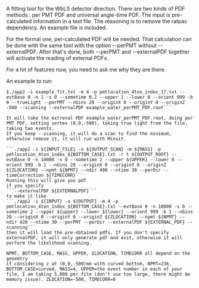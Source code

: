 A fitting tool for the WbLS detector direction.
There are two kinds of PDF methods : per PMT PDF and universal angle-time PDF.
The input is pre-calculated information in a text file. The reasoning is to remove the ratpac dependency.
An example file is included.

For the formal one, per-calculated PDF will be needed. That calculation can be done with the same tool with the option --perPMT without --externalPDF.
After that's done, both --perPMT and --externalPDF together will activate the reading of external PDFs.

For a lot of features now, you need to ask me why they are there.

An example to run:
```$make
$./app2 -i example_fit.txt -m 4 -p pmtlocation_4ton_index_17.txt --evtBase 0 -n 1 -s 0 --sometime 0.2 --upper 1 --lower 0 --orient 999 -b 0 --trueLight --perPMT --nbins 20 --originX 0 --originY 0 --originZ -500 --scanning --externalPDF example_water_perPMT_PDF.root```

It will take the extrenal PDF example_water_perPMT_PDF.root, doing per PMT PDF, setting vertex (0,0,-500), taking true light from the file, taking two events.
If you keep --scanning, it will do a scan to find the minimum, otherwise remove it, it will run with Minuit.

```./app2 -i ${INPUT_FILE} -o ${OUTPUT_SCAN} -m ${MASS} -p pmtlocation_4ton_index_${BOTTOM_CASE}.txt -r t ${OUTPUT_ROOT} --evtBase 0 -n 10000 -s 0 --sometime 2 --upper ${UPPER} --lower 0 --orient 999 -b 1 --nbins 20 --originX 0 --originY 0 --originZ ${ZLOCATION} --npmt ${NPMT} --ndir 400 --ntime 30 --perDir --timeCorrection ${TIMECORR}```
Running this will give you pdf
if you specify
```--externalPDF ${EXTERNALPDF}```
to make it like
```./app2 -i ${INPUT} -o ${OUTPUT} -m 4 -p pmtlocation_4ton_index_${BOTTOM_CASE}.txt --evtBase 0 -n 10000 -s 0 --sometime 2 --upper ${upper} --lower ${lower} --orient 999 -b 1 --nbins 20 --originX 0 --originY 0 --originZ ${ZLOCATION} --npmt ${NPMT} --ndir 420 --ntime 30 --perPMT --perDir --externalPDF ${EXTERNAL_PDF} --scanning```
then it will load the pre-obtained pdfs. If you don't specify externalPDF, it will only generate pdf and exit, otherwise it will perform the likelihood scanning. 

NPMT, BOTTOM_CASE, MASS, UPPER, ZLOCATION, TIMECORR all depend on the geoemtry
if considering z at (0,0,-500)mm with curved bottom, NPMT=236, BOTTOM_CASE=curved, MASS=4, UPPER=the event number in each of your file, I am taking 5,000 per file (don't use too large, there might be memory issue). ZLOCATION=-500, TIMECORR=0
